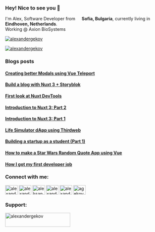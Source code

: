 ### Hey! Nice to see you 👋

I'm Alex, Software Developer from <img src="https://cdn1.iconfinder.com/data/icons/european-country-flags/83/bulgaria-256.png" width="13"/> **Sofia, Bulgaria**, currently living in <img src="https://cdn2.iconfinder.com/data/icons/world-flag-icons/256/Flag_of_Netherlands.png" width="13"/> **Eindhoven, Netherlands**.
<br>
Working @ Axion BioSystems

<p align="left"> <a href="https://twitter.com/alexandergekov" target="blank"><img src="https://img.shields.io/twitter/follow/AlexanderGekov?style=social" alt="alexandergekov" /></a> </p>

<p align="left"> <a href="https://www.youtube.com/channel/UCAARceUUB_X6xsgeRBRg16A" target="blank"><img src="https://img.shields.io/youtube/channel/subscribers/UCAARceUUB_X6xsgeRBRg16A?style=social" alt="alexandergekov" /></a> </p>


### Blogs posts

<!--START_SECTION:feed-->
#### [Creating better Modals using Vue Teleport](https:&#x2F;&#x2F;dev.to&#x2F;alexandergekov&#x2F;creating-better-modals-using-vue-teleport-3cd4)
#### [Build a blog with Nuxt 3 + Storyblok](https:&#x2F;&#x2F;dev.to&#x2F;alexandergekov&#x2F;build-a-blog-with-nuxt-3-storyblok-3a7g)
#### [First look at Nuxt DevTools](https:&#x2F;&#x2F;dev.to&#x2F;alexandergekov&#x2F;first-look-at-nuxt-devtools-3ie1)
#### [Introduction to Nuxt 3: Part 2](https:&#x2F;&#x2F;dev.to&#x2F;alexandergekov&#x2F;introduction-to-nuxt-3-part-2-movie-app-i02)
#### [Introduction to Nuxt 3: Part 1](https:&#x2F;&#x2F;dev.to&#x2F;alexandergekov&#x2F;introduction-to-nuxt-3-part-1-5cdk)
#### [Life Simulator dApp using Thirdweb](https:&#x2F;&#x2F;dev.to&#x2F;alexandergekov&#x2F;life-simulator-dapp-using-thirdweb-o49)
#### [Building a startup as a student (Part 1)](https:&#x2F;&#x2F;dev.to&#x2F;alexandergekov&#x2F;building-a-startup-as-a-student-part-1-5372)
#### [How to make a Star Wars Random Quote App using Vue](https:&#x2F;&#x2F;dev.to&#x2F;alexandergekov&#x2F;how-to-make-a-star-wars-random-quote-app-2bga)
#### [How I got my first developer job](https:&#x2F;&#x2F;dev.to&#x2F;alexandergekov&#x2F;how-i-got-my-first-developer-job-4bk2)
<!--END_SECTION:feed-->

<h3 align="left">Connect with me:</h3>
<p align="left">
<a href="https://dev.to/alexandergekov" target="blank"><img align="center" src="https://cdn.jsdelivr.net/npm/simple-icons@3.0.1/icons/dev-dot-to.svg" alt="alexandergekov" height="30" width="40" /></a>
<a href="https://twitter.com/alexandergekov" target="blank"><img align="center" src="https://cdn.jsdelivr.net/npm/simple-icons@3.0.1/icons/twitter.svg" alt="alexandergekov" height="30" width="40" /></a>
<a href="https://linkedin.com/in/aleksandar-gekov" target="blank"><img align="center" src="https://cdn.jsdelivr.net/npm/simple-icons@3.0.1/icons/linkedin.svg" alt="aleksandar-gekov-b43ba919a" height="30" width="40" /></a>
<a href="https://instagram.com/alexandergekov" target="blank"><img align="center" src="https://cdn.jsdelivr.net/npm/simple-icons@3.0.1/icons/instagram.svg" alt="alexandergekov" height="30" width="40" /></a>
<a href="https://www.youtube.com/channel/UCAARceUUB_X6xsgeRBRg16A" target="blank"><img align="center" src="https://cdn.jsdelivr.net/npm/simple-icons@3.0.1/icons/youtube.svg" alt="alexander gekov" height="30" width="40" /></a>
<a href="https://www.leetcode.com/agekov" target="blank"><img align="center" src="https://cdn.jsdelivr.net/npm/simple-icons@3.0.1/icons/leetcode.svg" alt="agekov" height="30" width="40" /></a>
</p>

<h3 align="left">Support:</h3>
<p><a href="https://www.buymeacoffee.com/alexandergekov"> <img align="left" src="https://cdn.buymeacoffee.com/buttons/v2/default-yellow.png" height="45" width="210" alt="alexandergekov" /></a></p><br><br>
